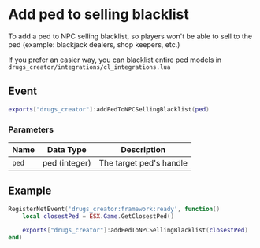 # Add ped to selling blacklist

To add a ped to NPC selling blacklist, so players won't be able to sell to the ped (example: blackjack dealers, shop keepers, etc.)

If you prefer an easier way, you can blacklist entire ped models in `drugs_creator/integrations/cl_integrations.lua`

## Event

```lua
exports["drugs_creator"]:addPedToNPCSellingBlacklist(ped)
```

### Parameters

| Name  | Data Type     | Description             |
| ----- | ------------- | ----------------------- |
| `ped` | ped (integer) | The target ped's handle |

## Example

```lua
RegisterNetEvent('drugs_creator:framework:ready', function()
    local closestPed = ESX.Game.GetClosestPed()

    exports["drugs_creator"]:addPedToNPCSellingBlacklist(closestPed)
end)
```
